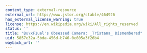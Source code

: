 ```yaml
---
content_type: external-resource
external_url: http://www.jstor.org/stable/464926
has_external_license_warning: true
license: https://en.wikipedia.org/wiki/All_rights_reserved
status: ''
title: "Bu\xF1uel's Obsessed Camera: _Tristana_ Dismembered"
uid: 5857e32a-5bda-456d-b746-0e605a3f26b4
wayback_url: ''
---
```

